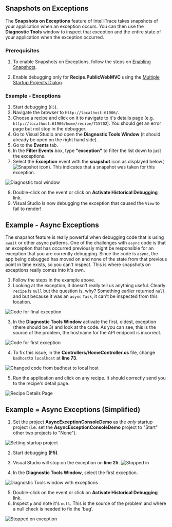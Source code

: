## Snapshots on Exceptions
The **Snapshots on Exceptions** feature of IntelliTrace takes snapshots of your application when an exception occurs. You can then use the **Diagnostic Tools** window to inspect that exception and the entire state of your application when the exception occurred.

### Prerequisites
1. To enable Snapshots on Exceptions, follow the steps on [Enabling Snapshots](EnableSnapshots.md).

2. Enable debugging only for **Recipe.PublicWebMVC**  using the [Multiple Startup Projects Dialog](MultipleStartupProjects.md).

### Example - Exceptions

1. Start debugging (`F5`).
2. Navigate the browser to `http://localhost:61906/`.
3. Choose a recipe and click on it to navigate to it's details page (e.g. `http://localhost:61906/home/recipe/715702`). You should get an error page but not stop in the debugger.
4. Go to Visual Studio and open the **Diagnostic Tools Window** (it should already be open on the right hand side).
5. Go to the **Events** tab. 
6. In the **Filter Events** box, type **"exception"** to filter the list down to just the exceptions.
7. Select the **Exception** event with the **snapshot** icon as displayed below(![Snapshot icon](SnapshotOnException-SnapshotIcon.png)). This indicates that a snapshot was taken for this exception.

![Diagnostic tool window](SnapshotOnException-DiagnosticToolWindow.png)

8. Double-click on the event or click on **Activate Historical Debugging** link.
9. Visual Studio is now debugging the exception that caused the `View` to fail to render!  

## Example - Async Exceptions
The snapshot feature is really powerful when debugging code that is using `await` or other async patterns. One of the challenges with `async` code is that an exception that has occurred previously might be responsible for an exception that you are currently debugging. Since the code is `async`, the app being debugged has moved on and none of the state from that previous point in time exists, so you can't inspect. This is where snapshots on exceptions really comes into it's own.

1. Follow the steps in the example above.
2. Looking at the exception, it doesn't really tell us anything useful. Clearly `recipe` is `null` but the question is, why? Something earlier returned `null` and but because it was an `async` `Task`, it can't be inspected from this location.

![Code for final exception](SnapshotOnException-CodeForFinalException.png)

3. In the **Diagnostic Tools Window** activate the first, oldest, exception (there should be 3) and look at the code. As you can see, this is the source of the problem, the hostname for the API endpoint is incorrect.

![Code for first exception](SnapshotOnException-CodeForFirstException.png)

4. To fix this issue, in the **Controllers/HomeController.cs** file, change `badhost`to `localhost` at **line 73**.

![Changed code from badhost to local host](SnapshotOnException-CodeChange.png)

5. Run the application and click on any recipe.  It should correctly send you to the recipe's detail page.

![Recipe Details Page](SnapshotOnException-RecipeDetails.png)

## Example = Async Exceptions (Simplified)

1. Set the project **AsyncExceptionConsoleDemo** as the *only* startup project (i.e. set the **AsyncExceptionConsoleDemo** project to "Start" other two projects to "None").

![Setting startup project](SnapshotOnException-SetStartupProject.png)

2. Start debugging **(F5)**.
3. Visual Studio will stop on the exception on **line 25**.
![Stopped in ](SnapshotOnException-ConsoleFinalException.png)

4. In the **Diagnostic Tools Window**, select the first exception.

![Diagnostic Tools window with exceptions](SnapshotOnException-ConsoleDiagToolsWindow.png)

5. Double-click on the event or click on **Activate Historical Debugging** link.
6. Inspect `p` and note it's `null`. This is the source of the problem and where a null check is needed to fix the 'bug'.

![Stopped on exception](SnapshotOnException-ConsoleFirstException.png)


